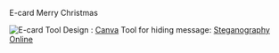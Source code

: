 E-card Merry Christmas

![E-card](E-Card/MerryChristmasCard.PNG)
Tool Design : [Canva](https://www.canva.com/design/DAGaFzX1kU0/29K30bk2xQle6upNjnKYWA/edit?ui=eyJEIjp7IlEiOnsiQSI6dHJ1ZX19fQ)
Tool for hiding message: [Steganography Online](https://stylesuxx.github.io/steganography/)
